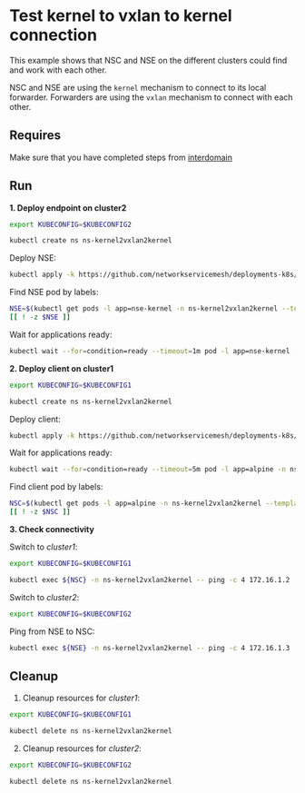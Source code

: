 # Test kernel to vxlan to kernel connection

This example shows that NSC and NSE on the different clusters could find and work with each other.

NSC and NSE are using the `kernel` mechanism to connect to its local forwarder.
Forwarders are using the `vxlan` mechanism to connect with each other.

## Requires

Make sure that you have completed steps from [interdomain](../../)

## Run

**1. Deploy endpoint on cluster2**

```bash
export KUBECONFIG=$KUBECONFIG2
```

```bash
kubectl create ns ns-kernel2vxlan2kernel
```

Deploy NSE:
```bash
kubectl apply -k https://github.com/networkservicemesh/deployments-k8s/examples/floating_interdomain/usecases/interdomain_Kernel2Vxlan2Kernel/cluster2?ref=f2f32c367a72a5ebd5d43fe6a9d8aa13d38dd71c
```

Find NSE pod by labels:
```bash
NSE=$(kubectl get pods -l app=nse-kernel -n ns-kernel2vxlan2kernel --template '{{range .items}}{{.metadata.name}}{{"\n"}}{{end}}')
[[ ! -z $NSE ]]
```

Wait for applications ready:
```bash
kubectl wait --for=condition=ready --timeout=1m pod -l app=nse-kernel -n ns-kernel2vxlan2kernel
```

**2. Deploy client on cluster1**

```bash
export KUBECONFIG=$KUBECONFIG1
```

```bash
kubectl create ns ns-kernel2vxlan2kernel
```

Deploy client:
```bash
kubectl apply -k https://github.com/networkservicemesh/deployments-k8s/examples/floating_interdomain/usecases/interdomain_Kernel2Vxlan2Kernel/cluster1?ref=f2f32c367a72a5ebd5d43fe6a9d8aa13d38dd71c
```

Wait for applications ready:
```bash
kubectl wait --for=condition=ready --timeout=5m pod -l app=alpine -n ns-kernel2vxlan2kernel
```

Find client pod by labels:
```bash
NSC=$(kubectl get pods -l app=alpine -n ns-kernel2vxlan2kernel --template '{{range .items}}{{.metadata.name}}{{"\n"}}{{end}}')
[[ ! -z $NSC ]]
```

**3. Check connectivity**

Switch to *cluster1*:

```bash
export KUBECONFIG=$KUBECONFIG1
```

```bash
kubectl exec ${NSC} -n ns-kernel2vxlan2kernel -- ping -c 4 172.16.1.2
```

Switch to *cluster2*:

```bash
export KUBECONFIG=$KUBECONFIG2
```

Ping from NSE to NSC:
```bash
kubectl exec ${NSE} -n ns-kernel2vxlan2kernel -- ping -c 4 172.16.1.3
```

## Cleanup

1. Cleanup resources for *cluster1*:
```bash
export KUBECONFIG=$KUBECONFIG1
```
```bash
kubectl delete ns ns-kernel2vxlan2kernel
```

2. Cleanup resources for *cluster2*:
```bash
export KUBECONFIG=$KUBECONFIG2
```
```bash
kubectl delete ns ns-kernel2vxlan2kernel
```
